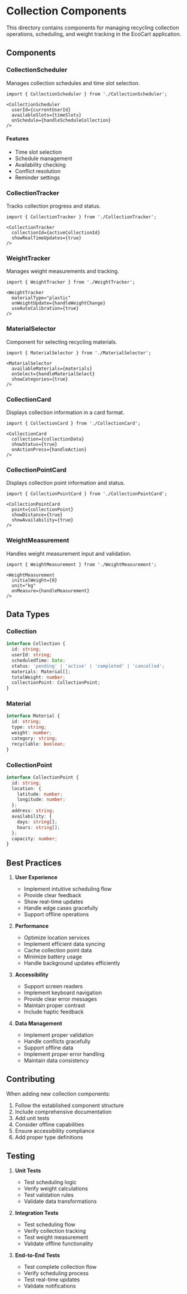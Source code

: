 # Collection Components

This directory contains components for managing recycling collection operations, scheduling, and weight tracking in the EcoCart application.

## Components

### CollectionScheduler

Manages collection schedules and time slot selection.

```tsx
import { CollectionScheduler } from './CollectionScheduler';

<CollectionScheduler
  userId={currentUserId}
  availableSlots={timeSlots}
  onSchedule={handleScheduleCollection}
/>
```

#### Features
- Time slot selection
- Schedule management
- Availability checking
- Conflict resolution
- Reminder settings

### CollectionTracker

Tracks collection progress and status.

```tsx
import { CollectionTracker } from './CollectionTracker';

<CollectionTracker
  collectionId={activeCollectionId}
  showRealTimeUpdates={true}
/>
```

### WeightTracker

Manages weight measurements and tracking.

```tsx
import { WeightTracker } from './WeightTracker';

<WeightTracker
  materialType="plastic"
  onWeightUpdate={handleWeightChange}
  useAutoCalibration={true}
/>
```

### MaterialSelector

Component for selecting recycling materials.

```tsx
import { MaterialSelector } from './MaterialSelector';

<MaterialSelector
  availableMaterials={materials}
  onSelect={handleMaterialSelect}
  showCategories={true}
/>
```

### CollectionCard

Displays collection information in a card format.

```tsx
import { CollectionCard } from './CollectionCard';

<CollectionCard
  collection={collectionData}
  showStatus={true}
  onActionPress={handleAction}
/>
```

### CollectionPointCard

Displays collection point information and status.

```tsx
import { CollectionPointCard } from './CollectionPointCard';

<CollectionPointCard
  point={collectionPoint}
  showDistance={true}
  showAvailability={true}
/>
```

### WeightMeasurement

Handles weight measurement input and validation.

```tsx
import { WeightMeasurement } from './WeightMeasurement';

<WeightMeasurement
  initialWeight={0}
  unit="kg"
  onMeasure={handleMeasurement}
/>
```

## Data Types

### Collection
```typescript
interface Collection {
  id: string;
  userId: string;
  scheduledTime: Date;
  status: 'pending' | 'active' | 'completed' | 'cancelled';
  materials: Material[];
  totalWeight: number;
  collectionPoint: CollectionPoint;
}
```

### Material
```typescript
interface Material {
  id: string;
  type: string;
  weight: number;
  category: string;
  recyclable: boolean;
}
```

### CollectionPoint
```typescript
interface CollectionPoint {
  id: string;
  location: {
    latitude: number;
    longitude: number;
  };
  address: string;
  availability: {
    days: string[];
    hours: string[];
  };
  capacity: number;
}
```

## Best Practices

1. **User Experience**
   - Implement intuitive scheduling flow
   - Provide clear feedback
   - Show real-time updates
   - Handle edge cases gracefully
   - Support offline operations

2. **Performance**
   - Optimize location services
   - Implement efficient data syncing
   - Cache collection point data
   - Minimize battery usage
   - Handle background updates efficiently

3. **Accessibility**
   - Support screen readers
   - Implement keyboard navigation
   - Provide clear error messages
   - Maintain proper contrast
   - Include haptic feedback

4. **Data Management**
   - Implement proper validation
   - Handle conflicts gracefully
   - Support offline data
   - Implement proper error handling
   - Maintain data consistency

## Contributing

When adding new collection components:

1. Follow the established component structure
2. Include comprehensive documentation
3. Add unit tests
4. Consider offline capabilities
5. Ensure accessibility compliance
6. Add proper type definitions

## Testing

1. **Unit Tests**
   - Test scheduling logic
   - Verify weight calculations
   - Test validation rules
   - Validate data transformations

2. **Integration Tests**
   - Test scheduling flow
   - Verify collection tracking
   - Test weight measurement
   - Validate offline functionality

3. **End-to-End Tests**
   - Test complete collection flow
   - Verify scheduling process
   - Test real-time updates
   - Validate notifications 